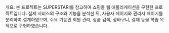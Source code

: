 개요: 본 프로젝트는 SUPERSTARI를 참고하여 쇼핑몰 웹 애플리케이션을 구현한 프로젝트입니다. 실제 서비스의 구조와 기능을 분석한 뒤, 사용자 페이지와 관리자 페이지를 분리하여 설계하였으며, 주요 기능인 회원 관리, 상품 검색, 장바구니, 결제 등을 학습 목적으로 구현하였습니다.
